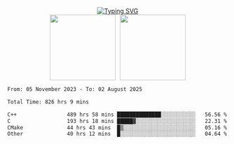 <!--START_SECTION:console-->
<div align="center">
  <a href="https://git.io/typing-svg">
    <img src="https://readme-typing-svg.demolab.com/?lines=Hello+There+!;Happy+Coding+!&size=28&color=0F62FE&center=true&font=Fira+Code" alt="Typing SVG" />
  </a>
</div>
<!--END_SECTION:console-->

<div align="center" style="display: flex; justify-content: center; gap: 10px; flex-wrap: wrap;">
  <img 
    src="https://github-readme-stats.vercel.app/api?username=gotorion&hide_title=true&hide_border=true&show_icons=true&line_height=21&text_color=000&icon_color=000&bg_color=0,ea6161,ffc64d,fffc4d,52fa5a&theme=graywhite" 
    height="150"
  />
  <img 
    src="https://github-readme-stats.vercel.app/api/top-langs/?username=gotorion&hide_title=true&hide_border=true&layout=compact&langs_count=6&text_color=000&icon_color=fff&bg_color=0,52fa5a,4dfcff,c64dff&theme=graywhite" 
    height="150"
  />
</div>
<!--START_SECTION:waka-->

```txt
From: 05 November 2023 - To: 02 August 2025

Total Time: 826 hrs 9 mins

C++                489 hrs 58 mins ██████████████░░░░░░░░░░░   56.56 %
C                  193 hrs 18 mins █████▓░░░░░░░░░░░░░░░░░░░   22.31 %
CMake              44 hrs 43 mins  █▒░░░░░░░░░░░░░░░░░░░░░░░   05.16 %
Other              40 hrs 12 mins  █░░░░░░░░░░░░░░░░░░░░░░░░   04.64 %
```

<!--END_SECTION:waka-->
